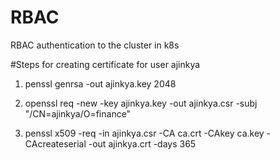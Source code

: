 # RBAC
RBAC authentication to the cluster in k8s

#Steps for creating certificate for user ajinkya

1. penssl genrsa -out ajinkya.key 2048

2. openssl req -new -key ajinkya.key -out ajinkya.csr -subj "/CN=ajinkya/O=finance"

3. penssl x509 -req -in ajinkya.csr -CA ca.crt -CAkey ca.key -CAcreateserial  -out ajinkya.crt -days 365
